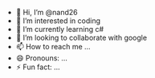 - 👋 Hi, I’m @nand26
- 👀 I’m interested in coding
- 🌱 I’m currently learning c#
- 💞️ I’m looking to collaborate with google
- 📫 How to reach me ...
- 😄 Pronouns: ...
- ⚡ Fun fact: ...

<!---
nand26/nand26 is a ✨ special ✨ repository because its `README.md` (this file) appears on your GitHub profile.
You can click the Preview link to take a look at your changes.
--->
